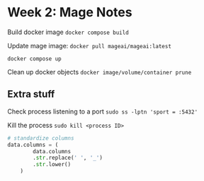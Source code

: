# Week 2: Mage Notes

Build docker image
```docker compose build```

Update mage image:
```docker pull mageai/mageai:latest```


```docker compose up```

Clean up docker objects
```docker image/volume/container prune```

## Extra stuff
Check process listening to a port
 ```sudo ss -lptn 'sport = :5432'```

Kill the process
```sudo kill <process ID>```

```python
# standardize columns
data.columns = (
        data.columns
        .str.replace(' ', '_')
        .str.lower()
    )
```